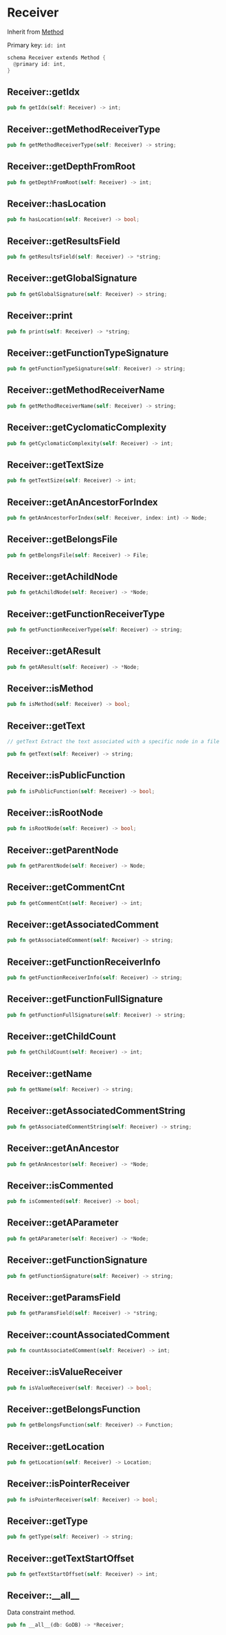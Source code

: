 # Receiver

Inherit from [Method](./Method.md)

Primary key: `id: int`

```rust
schema Receiver extends Method {
  @primary id: int,
}
```
## Receiver::getIdx

```rust
pub fn getIdx(self: Receiver) -> int;
```
## Receiver::getMethodReceiverType

```rust
pub fn getMethodReceiverType(self: Receiver) -> string;
```
## Receiver::getDepthFromRoot

```rust
pub fn getDepthFromRoot(self: Receiver) -> int;
```
## Receiver::hasLocation

```rust
pub fn hasLocation(self: Receiver) -> bool;
```
## Receiver::getResultsField

```rust
pub fn getResultsField(self: Receiver) -> *string;
```
## Receiver::getGlobalSignature

```rust
pub fn getGlobalSignature(self: Receiver) -> string;
```
## Receiver::print

```rust
pub fn print(self: Receiver) -> *string;
```
## Receiver::getFunctionTypeSignature

```rust
pub fn getFunctionTypeSignature(self: Receiver) -> string;
```
## Receiver::getMethodReceiverName

```rust
pub fn getMethodReceiverName(self: Receiver) -> string;
```
## Receiver::getCyclomaticComplexity

```rust
pub fn getCyclomaticComplexity(self: Receiver) -> int;
```
## Receiver::getTextSize

```rust
pub fn getTextSize(self: Receiver) -> int;
```
## Receiver::getAnAncestorForIndex

```rust
pub fn getAnAncestorForIndex(self: Receiver, index: int) -> Node;
```
## Receiver::getBelongsFile

```rust
pub fn getBelongsFile(self: Receiver) -> File;
```
## Receiver::getAchildNode

```rust
pub fn getAchildNode(self: Receiver) -> *Node;
```
## Receiver::getFunctionReceiverType

```rust
pub fn getFunctionReceiverType(self: Receiver) -> string;
```
## Receiver::getAResult

```rust
pub fn getAResult(self: Receiver) -> *Node;
```
## Receiver::isMethod

```rust
pub fn isMethod(self: Receiver) -> bool;
```
## Receiver::getText

```java
// getText Extract the text associated with a specific node in a file
```
```rust
pub fn getText(self: Receiver) -> string;
```
## Receiver::isPublicFunction

```rust
pub fn isPublicFunction(self: Receiver) -> bool;
```
## Receiver::isRootNode

```rust
pub fn isRootNode(self: Receiver) -> bool;
```
## Receiver::getParentNode

```rust
pub fn getParentNode(self: Receiver) -> Node;
```
## Receiver::getCommentCnt

```rust
pub fn getCommentCnt(self: Receiver) -> int;
```
## Receiver::getAssociatedComment

```rust
pub fn getAssociatedComment(self: Receiver) -> string;
```
## Receiver::getFunctionReceiverInfo

```rust
pub fn getFunctionReceiverInfo(self: Receiver) -> string;
```
## Receiver::getFunctionFullSignature

```rust
pub fn getFunctionFullSignature(self: Receiver) -> string;
```
## Receiver::getChildCount

```rust
pub fn getChildCount(self: Receiver) -> int;
```
## Receiver::getName

```rust
pub fn getName(self: Receiver) -> string;
```
## Receiver::getAssociatedCommentString

```rust
pub fn getAssociatedCommentString(self: Receiver) -> string;
```
## Receiver::getAnAncestor

```rust
pub fn getAnAncestor(self: Receiver) -> *Node;
```
## Receiver::isCommented

```rust
pub fn isCommented(self: Receiver) -> bool;
```
## Receiver::getAParameter

```rust
pub fn getAParameter(self: Receiver) -> *Node;
```
## Receiver::getFunctionSignature

```rust
pub fn getFunctionSignature(self: Receiver) -> string;
```
## Receiver::getParamsField

```rust
pub fn getParamsField(self: Receiver) -> *string;
```
## Receiver::countAssociatedComment

```rust
pub fn countAssociatedComment(self: Receiver) -> int;
```
## Receiver::isValueReceiver

```rust
pub fn isValueReceiver(self: Receiver) -> bool;
```
## Receiver::getBelongsFunction

```rust
pub fn getBelongsFunction(self: Receiver) -> Function;
```
## Receiver::getLocation

```rust
pub fn getLocation(self: Receiver) -> Location;
```
## Receiver::isPointerReceiver

```rust
pub fn isPointerReceiver(self: Receiver) -> bool;
```
## Receiver::getType

```rust
pub fn getType(self: Receiver) -> string;
```
## Receiver::getTextStartOffset

```rust
pub fn getTextStartOffset(self: Receiver) -> int;
```
## Receiver::\_\_all\_\_

Data constraint method.

```rust
pub fn __all__(db: GoDB) -> *Receiver;
```
